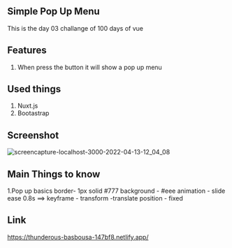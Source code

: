 ## Simple Pop Up Menu

This is the day 03 challange of 100 days of vue

## Features
1. When press the button it will show a pop up menu


## Used things
1. Nuxt.js
2. Bootastrap

## Screenshot
![screencapture-localhost-3000-2022-04-13-12_04_08](https://user-images.githubusercontent.com/73052374/163114659-c59b4e8d-9be3-4ab8-bb1c-07e15773325e.png)


## Main Things to know
1.Pop up basics
border- 1px solid #777
background - #eee
animation - slide ease 0.8s ==> keyframe - transform -translate
position - fixed

## Link
https://thunderous-basbousa-147bf8.netlify.app/
